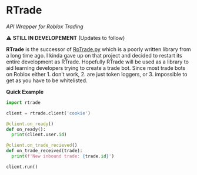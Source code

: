 # RTrade
*API Wrapper for Roblox Trading*

⚠️ **STILL IN DEVELOPEMENT** (Updates to follow)

**RTrade** is the successor of <a href="https://github.com/wa1ker38552/RoTrade-PY">RoTrade.py</a> which is a poorly written library from a long time ago. I kinda gave up on that project and decided to restart its entire development as RTrade. Hopefully RTrade will be used as a library to aid learning developers trying to create a trade bot. Since most trade bots on Roblox either 1. don't work, 2. are just token loggers, or 3. impossible to get as you have to be whitelisted. 

**Quick Example**
```py
import rtrade

client = rtrade.client('cookie')

@client.on_ready()
def on_ready():
  print(client.user.id)

@client.on_trade_recieved()
def on_trade_received(trade):
  print(f'New inbound trade: {trade.id}')

client.run()
```
